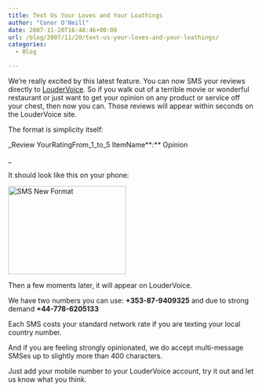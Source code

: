 ```yaml
---
title: Text Us Your Loves and Your Loathings
author: "Conor O'Neill"
date: 2007-11-20T16:48:46+00:00
url: /blog/2007/11/20/text-us-your-loves-and-your-loathings/
categories:
  - Blog

---
```

We&#8217;re really excited by this latest feature. You can now SMS your reviews directly to [LouderVoice][1]. So if you walk out of a terrible movie or wonderful restaurant or just want to get your opinion on any product or service off your chest, then now you can. Those reviews will appear within seconds on the LouderVoice site.

The format is simplicity itself:

_Review YourRatingFrom\_1\_to_5 ItemName**:** Opinion
  
_ 

It should look like this on your phone:

[<img src="http://www.loudervoice.com/wp-content/uploads/2007/11/20/text-us-your-loves-and-your-loathings/2084716900_f50bc8510f_m.jpg" width="240" height="180" alt="SMS New Format" />][2]

Then a few moments later, it will appear on LouderVoice.

We have two numbers you can use: **+353-87-9409325** and due to strong demand **+44-778-6205133**

Each SMS costs your standard network rate if you are texting your local country number.

And if you are feeling strongly opinionated, we do accept multi-message SMSes up to slightly more than 400 characters.

Just add your mobile number to your LouderVoice account, try it out and let us know what you think.

 [1]: http://www.loudervoice.com/
 [2]: http://www.flickr.com/photos/bandon1/2084716900/ "SMS New Format by bandon1, on Flickr"